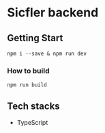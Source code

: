 # Sicfler backend

## Getting Start

```shell
npm i --save & npm run dev
```

### How to build

```shell
npm run build
```

## Tech stacks

- TypeScript
